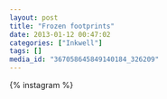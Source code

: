 ```yaml
---
layout: post
title: "Frozen footprints"
date: 2013-01-12 00:47:02
categories: ["Inkwell"]
tags: []
media_id: "367058645849140184_326209"
---
```


{% instagram %}
